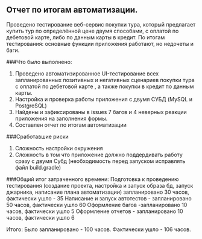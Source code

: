 ## Отчет по итогам автоматизации.
 
Проведено тестирование веб-сервис покупки тура, который предлагает купить тур по определённой цене двумя способами,
с оплатой по дебетовой карте, либо по данным карты в кредит. 
По итогам тестирования: основные функции приложения работают, но недочеты и баги.

###Что было выполнено:

1. Проведено автоматизированное UI-тестирование всех запланированных позитивных и негативных сценариев 
покупки тура с оплатой по дебетовой карте , а также покупки в кредит по данным карты.
2. Настройка и проверка работы приложения с двумя СУБД (MySQL и PostgreSQL)
3. Найдены и зафиксированы в issues 7 багов и 4 неверных реакции приложения на заполнения формы.
4. Составлен отчет по итогам автоматизации

###Сработавшие риски

1. Сложность настройки окружения
2. Сложность в том что приложение должно поддердивать работу сразу с двумя Субд
 (необходимость перед запуском исправлять файл build.gradle)

###Общий итог затраченного времени:
Подготовка к проведению тестирования (создание проекта, настройка и запуск образа бд, 
запуск джарника, написание плана автоматизации) запланировано 30 часов, фактически ушло - 35
Написание и запуск автотестов - запланировано 50 часов, фактически ушло 60
Оформление багов -запланировано  10 часов, фактически ушло 5
Оформление отчетов - запланировано 10 часов, фактически ушло 6

Итого: Было запланировано - 100 часов. Фактически ушло - 106 часов.